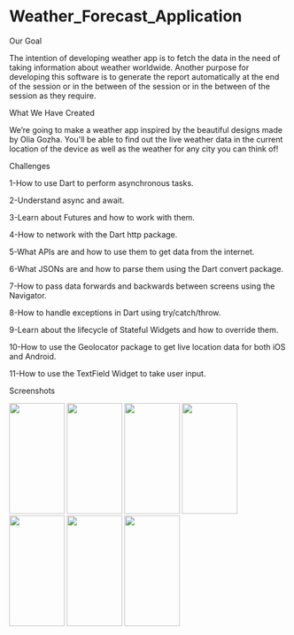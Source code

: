 # Weather_Forecast_Application

Our Goal

The intention of developing weather app is to fetch the data in the need of taking information about weather worldwide. Another purpose for developing this software is to generate the report automatically at the end of the session or in the between of the session or in the between of the session as they require.

What We Have Created

We’re going to make a weather app inspired by the beautiful designs made by Olia Gozha. You'll be able to find out the live weather data in the current location of the device as well as the weather for any city you can think of!

Challenges

1-How to use Dart to perform asynchronous tasks.

2-Understand async and await.

3-Learn about Futures and how to work with them.

4-How to network with the Dart http package.

5-What APIs are and how to use them to get data from the internet.

6-What JSONs are and how to parse them using the Dart convert package.

7-How to pass data forwards and backwards between screens using the Navigator.

8-How to handle exceptions in Dart using try/catch/throw.

9-Learn about the lifecycle of Stateful Widgets and how to override them.

10-How to use the Geolocator package to get live location data for both iOS and Android.

11-How to use the TextField Widget to take user input.

Screenshots

<img src="BMI Input.png" width="100" height="200">  <img src="BMI Gender1.png" width="100" height="200"> <img src="BMI Gender2.png" width="100" height="200"> <img src="BMI Result 1.png" width="100" height="200"> <img src="BMI Result 2.png" width="100" height="200">  <img src="BMI Result 3.png" width="100" height="200">  <img src="BMI Result 4.png" width="100" height="200"> 
